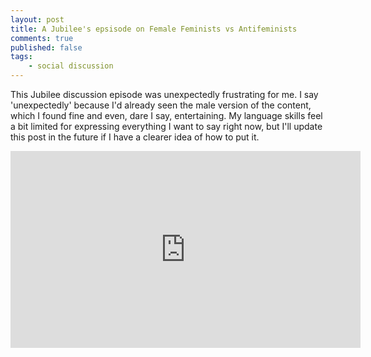 ```yaml
---
layout: post
title: A Jubilee's epsisode on Female Feminists vs Antifeminists
comments: true
published: false
tags: 
    - social discussion
---
```


This Jubilee discussion episode was unexpectedly frustrating for me. I say 'unexpectedly' because I'd already seen the male version of the content, which I found fine and even, dare I say, entertaining. My language skills feel a bit limited for expressing everything I want to say right now, but I'll update this post in the future if I have a clearer idea of how to put it.

<iframe width="560" height="315" src="https://www.youtube.com/embed/baaMpTGC04U?si=lpjdYmNVYrmdA5v3" title="YouTube video player" frameborder="0" allow="accelerometer; autoplay; clipboard-write; encrypted-media; gyroscope; picture-in-picture; web-share" referrerpolicy="strict-origin-when-cross-origin" allowfullscreen></iframe>

